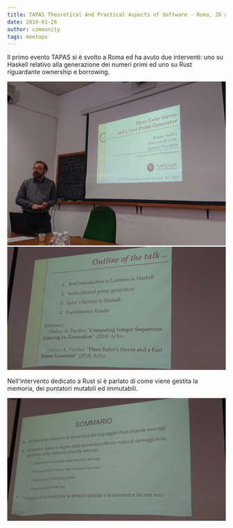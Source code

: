 ```yaml
---
title: TAPAS Theoretical And Practical Aspects of Software - Roma, 26 gennaio 2019
date: 2019-01-28
author: community
tags: meetups
---
```


Il primo evento TAPAS si è svolto a Roma ed ha avuto due interventi: uno su Haskell relativo alla generazione dei numeri primi ed uno su Rust riguardante ownership e borrowing.

<img src="/images/photos/meetup_2019_tapas_prof_salvo.jpg" alt="photo" class="img-thumbnail"/>

<img src="/images/photos/meetup_2019_tapas_haskell_outline.jpg" alt="photo" class="img-thumbnail"/>

Nell'intervento dedicato a Rust si è parlato di come viene gestita la memoria, dei puntatori mutabili ed immutabili.

<img src="/images/photos/meetup_2019_tapas_rust_outline.jpg" alt="photo" class="img-thumbnail"/>